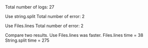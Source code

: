 Total number of logs: 27

Use string.split
Total number of error: 2

Use Files.lines
Total number of error: 2

Compare two results.
Use Files.lines was faster.
 Files.lines time = 38
 String.split time = 275